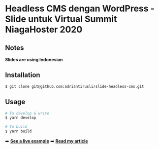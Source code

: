 # Headless CMS dengan WordPress - Slide untuk Virtual Summit NiagaHoster 2020

## Notes
**Slides are using Indonesian** 

## Installation

```bash
$ git clone git@github.com:adriantirusli/slide-headless-cms.git
```

## Usage
```bash
# To develop & write
$ yarn develop

# To build
$ yarn build
```

➡️ **[See a live example](https://slide-headless-cms.netlify.com)**
➡️ **[Read my article](https://adriantirusli.me/blog/headless-cms-wordpress/)**

